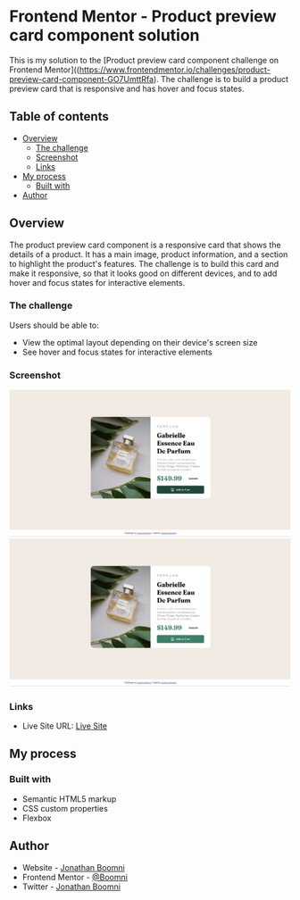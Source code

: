 # Frontend Mentor - Product preview card component solution

This is my solution to the [Product preview card component challenge on Frontend Mentor]((https://www.frontendmentor.io/challenges/product-preview-card-component-GO7UmttRfa). The challenge is to build a product preview card that is responsive and has hover and focus states.

## Table of contents

- [Overview](#overview)
  - [The challenge](#the-challenge)
  - [Screenshot](#screenshot)
  - [Links](#links)
- [My process](#my-process)
  - [Built with](#built-with)
- [Author](#author)

## Overview
The product preview card component is a responsive card that shows the details of a product. It has a main image, product information, and a section to highlight the product's features. The challenge is to build this card and make it responsive, so that it looks good on different devices, and to add hover and focus states for interactive elements.

### The challenge

Users should be able to:

- View the optimal layout depending on their device's screen size
- See hover and focus states for interactive elements

### Screenshot

![Active State](./solution/active_state.png)
![Desktop View](./solution/desktop_preview.png)

### Links

- Live Site URL: [Live Site](https://lively-cocada-1ee5e0.netlify.app/)

## My process

### Built with

- Semantic HTML5 markup
- CSS custom properties
- Flexbox

## Author

- Website - [Jonathan Boomni](https://boomni.tech)
- Frontend Mentor - [@Boomni](https://www.frontendmentor.io/profile/Boomni)
- Twitter - [Jonathan Boomni](https://www.twitter.com/rejoiceoye1)
